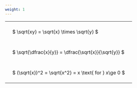 ```yaml
---
weight: 1
---
```


<style type="text/css">
#T_0b1e5 th.col_heading {
  text-align: left;
  font-size: 1em;
}
#T_0b1e5 td {
  text-align: left;
  font-size: 1em;
  padding: 1.5em;
}
</style>
<table id="T_0b1e5">
  <thead>
  </thead>
  <tbody>
    <tr>
      <td id="T_0b1e5_row0_col0" class="data row0 col0" >$ \sqrt{xy} = \sqrt{x} \times \sqrt{y} $</td>
    </tr>
    <tr>
      <td id="T_0b1e5_row1_col0" class="data row1 col0" >$ \sqrt{\dfrac{x}{y}} = \dfrac{\sqrt{x}}{\sqrt{y}} $</td>
    </tr>
    <tr>
      <td id="T_0b1e5_row2_col0" class="data row2 col0" >$ (\sqrt{x})^2 = \sqrt{x^2} = x \text{ for } x\ge 0 $</td>
    </tr>
  </tbody>
</table>
